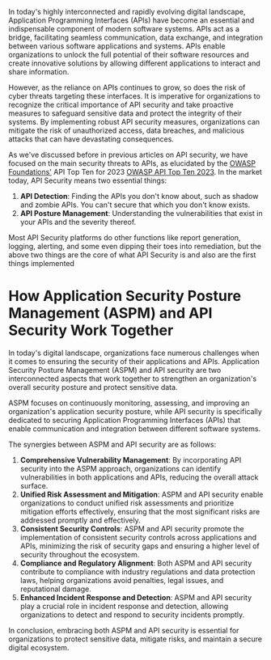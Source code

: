 In today's highly interconnected and rapidly evolving digital landscape, Application Programming Interfaces (APIs) have become an essential and indispensable component of modern software systems. APIs act as a bridge, facilitating seamless communication, data exchange, and integration between various software applications and systems. APIs enable organizations to unlock the full potential of their software resources and create innovative solutions by allowing different applications to interact and share information.

However, as the reliance on APIs continues to grow, so does the risk of cyber threats targeting these interfaces. It is imperative for organizations to recognize the critical importance of API security and take proactive measures to safeguard sensitive data and protect the integrity of their systems. By implementing robust API security measures, organizations can mitigate the risk of unauthorized access, data breaches, and malicious attacks that can have devastating consequences.

As we've discussed before in previous articles on API security, we have focused on the main security threats to APIs, as elucidated by the [OWASP Foundations'](https://owasp.org) API Top Ten for 2023 [OWASP API Top Ten 2023](https://www.wwt.com/blog/owasp-api-top-ten-2023-all-your-api-vulnerabilities-are-belong-to-us). In the market today, API Security means two essential things:

1. **API Detection**: Finding the APIs you don't know about, such as shadow and zombie APIs. You can't secure that which you don't know exists. 
2. **API Posture Management**: Understanding the vulnerabilities that exist in your APIs and the severity thereof. 

Most API Security platforms do other functions like report generation, logging, alerting, and some even dipping their toes into remediation, but the above two things are the core of what API Security is and also are the first things implemented 



# How Application Security Posture Management (ASPM) and API Security Work Together

In today's digital landscape, organizations face numerous challenges when it comes to ensuring the security of their applications and APIs. Application Security Posture Management (ASPM) and API security are two interconnected aspects that work together to strengthen an organization's overall security posture and protect sensitive data.

ASPM focuses on continuously monitoring, assessing, and improving an organization's application security posture, while API security is specifically dedicated to securing Application Programming Interfaces (APIs) that enable communication and integration between different software systems.

The synergies between ASPM and API security are as follows:

1. **Comprehensive Vulnerability Management**: By incorporating API security into the ASPM approach, organizations can identify vulnerabilities in both applications and APIs, reducing the overall attack surface.
2. **Unified Risk Assessment and Mitigation**: ASPM and API security enable organizations to conduct unified risk assessments and prioritize mitigation efforts effectively, ensuring that the most significant risks are addressed promptly and effectively.
3. **Consistent Security Controls**: ASPM and API security promote the implementation of consistent security controls across applications and APIs, minimizing the risk of security gaps and ensuring a higher level of security throughout the ecosystem.
4. **Compliance and Regulatory Alignment**: Both ASPM and API security contribute to compliance with industry regulations and data protection laws, helping organizations avoid penalties, legal issues, and reputational damage.
5. **Enhanced Incident Response and Detection**: ASPM and API security play a crucial role in incident response and detection, allowing organizations to detect and respond to security incidents promptly.

In conclusion, embracing both ASPM and API security is essential for organizations to protect sensitive data, mitigate risks, and maintain a secure digital ecosystem.